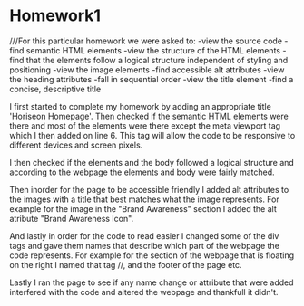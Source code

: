 # Homework1
///For this particular homework we were asked to:
-view the source code
-find semantic HTML elements
-view the structure of the HTML elements
-find that the elements follow a logical structure independent of styling and positioning
-view the image elements
-find accessible alt attributes
-view the heading attributes
-fall in sequential order
-view the title element
-find a concise, descriptive title

I first started to complete my homework by adding an appropriate title 'Horiseon Homepage'. Then checked if the semantic HTML elements were there and most of the elements were there except the meta viewport tag which I then added on line 6. This tag will allow the code to be responsive to different devices and screen pixels.

I then checked if the elements and the body followed a logical structure and according to the webpage the elements and body were fairly matched. 

Then inorder for the page to be accessible friendly I added alt attributes to the images with a title that best matches what the image represents. For example for the image in the "Brand Awareness" section I added the alt atribute "Brand Awareness Icon".

And lastly in order for the code to read easier I changed some of the div tags and gave them names that describe which part of the webpage the code represents. For example for the section of the webpage that is floating on the right I named that tag //<SideBar>, and the footer of the page <Bottom> etc.

Lastly I ran the page to see if any name change or attribute that were added interfered with the code and altered the webpage and thankfull it didn't.

